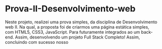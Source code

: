 # Prova-II-Desenvolvimento-web
Neste projeto, realizei uma prova simples, da disciplina de Desenvolvimento web II. Na qual, a proposta foi de criarmos uma página estática simples, com HTML5, CSS3, JavaScript. Para futuramente integrados ao um back-end. Assim, desenvolvendo um projeto Full Stack Completo! Assim, concluindo com sucesso nosso
